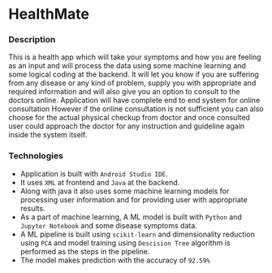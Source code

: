 # HealthMate


### Description
This is a health app which will take your symptoms and how you are feeling as an input and will process the data using some machine learning and some logical coding at the backend. It will let you know if you are suffering from any disease or any kind of problem, supply you with appropriate and required information and will also give you an option to consult to the doctors online. Application will have complete end to end system for online consultation However if the online consultation is not sufficient you can also choose for the actual physical checkup from doctor and once consulted user could approach the doctor for any instruction and guideline again inside the system itself.

### Technologies

- Application is built with ```Android Studio IDE```.
- It uses ```XML``` at frontend and ```Java``` at the backend. 
- Along with java it also uses some machine learning models for processing user information and for providing user with appropriate results.
- As a part of machine learning, A ML model is built with ```Python``` and ```Jupyter Notebook``` and some disease symptoms data.
- A ML pipeline is built using ```scikit-learn``` and dimensionality reduction using ```PCA``` and model training using ```Descision Tree``` algorithm is performed as the steps in the pipeline.
- The model makes prediction with the accuracy of ```92.59%``` 

